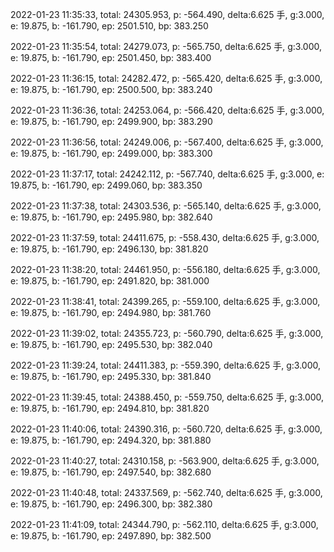 2022-01-23 11:35:33, total: 24305.953, p: -564.490, delta:6.625 手, g:3.000, e: 19.875, b: -161.790, ep: 2501.510, bp: 383.250

2022-01-23 11:35:54, total: 24279.073, p: -565.750, delta:6.625 手, g:3.000, e: 19.875, b: -161.790, ep: 2501.450, bp: 383.400

2022-01-23 11:36:15, total: 24282.472, p: -565.420, delta:6.625 手, g:3.000, e: 19.875, b: -161.790, ep: 2500.500, bp: 383.240

2022-01-23 11:36:36, total: 24253.064, p: -566.420, delta:6.625 手, g:3.000, e: 19.875, b: -161.790, ep: 2499.900, bp: 383.290

2022-01-23 11:36:56, total: 24249.006, p: -567.400, delta:6.625 手, g:3.000, e: 19.875, b: -161.790, ep: 2499.000, bp: 383.300

2022-01-23 11:37:17, total: 24242.112, p: -567.740, delta:6.625 手, g:3.000, e: 19.875, b: -161.790, ep: 2499.060, bp: 383.350

2022-01-23 11:37:38, total: 24303.536, p: -565.140, delta:6.625 手, g:3.000, e: 19.875, b: -161.790, ep: 2495.980, bp: 382.640

2022-01-23 11:37:59, total: 24411.675, p: -558.430, delta:6.625 手, g:3.000, e: 19.875, b: -161.790, ep: 2496.130, bp: 381.820

2022-01-23 11:38:20, total: 24461.950, p: -556.180, delta:6.625 手, g:3.000, e: 19.875, b: -161.790, ep: 2491.820, bp: 381.000

2022-01-23 11:38:41, total: 24399.265, p: -559.100, delta:6.625 手, g:3.000, e: 19.875, b: -161.790, ep: 2494.980, bp: 381.760

2022-01-23 11:39:02, total: 24355.723, p: -560.790, delta:6.625 手, g:3.000, e: 19.875, b: -161.790, ep: 2495.530, bp: 382.040

2022-01-23 11:39:24, total: 24411.383, p: -559.390, delta:6.625 手, g:3.000, e: 19.875, b: -161.790, ep: 2495.330, bp: 381.840

2022-01-23 11:39:45, total: 24388.450, p: -559.750, delta:6.625 手, g:3.000, e: 19.875, b: -161.790, ep: 2494.810, bp: 381.820

2022-01-23 11:40:06, total: 24390.316, p: -560.720, delta:6.625 手, g:3.000, e: 19.875, b: -161.790, ep: 2494.320, bp: 381.880

2022-01-23 11:40:27, total: 24310.158, p: -563.900, delta:6.625 手, g:3.000, e: 19.875, b: -161.790, ep: 2497.540, bp: 382.680

2022-01-23 11:40:48, total: 24337.569, p: -562.740, delta:6.625 手, g:3.000, e: 19.875, b: -161.790, ep: 2496.300, bp: 382.380

2022-01-23 11:41:09, total: 24344.790, p: -562.110, delta:6.625 手, g:3.000, e: 19.875, b: -161.790, ep: 2497.890, bp: 382.500